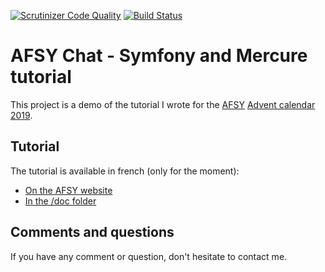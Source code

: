 [![Scrutinizer Code Quality](https://scrutinizer-ci.com/g/clem/afsy-mercure-tutorial/badges/quality-score.png?b=master)](https://scrutinizer-ci.com/g/clem/afsy-mercure-tutorial/?branch=master)
[![Build Status](https://scrutinizer-ci.com/g/clem/afsy-mercure-tutorial/badges/build.png?b=master)](https://scrutinizer-ci.com/g/clem/afsy-mercure-tutorial/build-status/master)

# AFSY Chat - Symfony and Mercure tutorial

This project is a demo of the tutorial I wrote for the [AFSY](https://www.afsy.fr/)
[Advent calendar 2019](https://afsy.fr/avent/2019).

## Tutorial

The tutorial is available in french (only for the moment):

- [On the AFSY website](https://afsy.fr/avent/2019/21-symfony-et-mercure)
- [In the /doc folder](/doc/tutorial_fr.md)

## Comments and questions

If you have any comment or question, don't hesitate to contact me.
